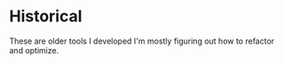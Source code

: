 # Historical
These are older tools I developed I'm mostly figuring out how to refactor and optimize.
